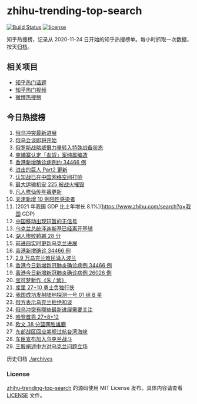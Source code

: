 # zhihu-trending-top-search

[![Build Status](https://github.com/justjavac/zhihu-trending-top-search/workflows/ci/badge.svg?branch=main)](https://github.com/justjavac/zhihu-trending-top-search/actions)
[![license](https://img.shields.io/github/license/justjavac/zhihu-trending-top-search)](https://github.com/justjavac/zhihu-trending-top-search/blob/main/LICENSE)

知乎热搜榜，记录从 2020-11-24 日开始的知乎热搜榜单。每小时抓取一次数据，按天[归档](./archives)。

## 相关项目

- [知乎热门话题](https://github.com/justjavac/zhihu-trending-hot-questions)
- [知乎热门视频](https://github.com/justjavac/zhihu-trending-hot-video)
- [微博热搜榜](https://github.com/justjavac/weibo-trending-hot-search)

## 今日热搜榜

<!-- BEGIN -->
<!-- 最后更新时间 Mon Feb 28 2022 22:07:00 GMT+0800 (China Standard Time) -->

1. [俄乌冲突最新进展](https://www.zhihu.com/search?q=俄乌冲突)
1. [俄乌会谈即将开始](https://www.zhihu.com/search?q=俄罗斯乌克兰)
1. [俄罗斯战略威慑力量转入特殊战备状态](https://www.zhihu.com/search?q=俄罗斯乌克兰)
1. [柬埔寨认定「血奴」案纯属编造](https://www.zhihu.com/search?q=柬埔寨血奴)
1. [香港新增确诊病例约 34466 例](https://www.zhihu.com/search?q=香港疫情)
1. [进击的巨人 Part2 更新](https://www.zhihu.com/search?q=进击的巨人)
1. [认知战已在中国网络空间打响](https://www.zhihu.com/search?q=认知战)
1. [最大运输机安 225 被战火摧毁](https://www.zhihu.com/search?q=安225)
1. [凡人修仙传年番更新](https://www.zhihu.com/search?q=凡人修仙传)
1. [天津新增 10 例阳性感染者](https://www.zhihu.com/search?q=天津疫情)
1. [2021 年我国 GDP 比上年增长 8.1%](https://www.zhihu.com/search?q=我国 GDP)
1. [中国移动出现短暂的无信号](https://www.zhihu.com/search?q=中国移动没信号)
1. [乌克兰总统泽连斯基已经离开基辅](https://www.zhihu.com/search?q=乌克兰总统)
1. [湖人惨败鹈鹕 28 分](https://www.zhihu.com/search?q=湖人)
1. [前进四实时更新乌克兰进展](https://www.zhihu.com/search?q=前进四)
1. [香港新增确诊 34466 例](https://www.zhihu.com/search?q=香港疫情)
1. [2.9 万乌克兰难民涌入波兰](https://www.zhihu.com/search?q=乌克兰难民)
1. [香港今日新增新冠肺炎确诊病例 34466 例](https://www.zhihu.com/search?q=香港疫情)
1. [香港今日新增新冠肺炎确诊病例 26026 例](https://www.zhihu.com/search?q=香港疫情)
1. [宝可梦新作《朱 / 紫》](https://www.zhihu.com/search?q=宝可梦)
1. [库里 27+10 勇士负独行侠](https://www.zhihu.com/search?q=勇士)
1. [我国成功发射陆地探测一号 01 组 B 星](https://www.zhihu.com/search?q=陆地探测一号)
1. [俄方表示乌克兰拒绝和谈](https://www.zhihu.com/search?q=俄罗斯乌克兰)
1. [俄乌冲突有哪些最新进展需要关注](https://www.zhihu.com/search?q=俄乌冲突)
1. [哈登首秀 27+8+12](https://www.zhihu.com/search?q=哈登)
1. [欧文 38 分篮网胜雄鹿](https://www.zhihu.com/search?q=篮网)
1. [东部战区回应美舰过航台湾海峡](https://www.zhihu.com/search?q=台湾海峡)
1. [车臣宣布加入乌克兰战斗](https://www.zhihu.com/search?q=车臣)
1. [王毅阐述中方对乌克兰问题立场](https://www.zhihu.com/search?q=中方立场)

<!-- END -->

历史归档 [./archives](./archives)

### License

[zhihu-trending-top-search](https://github.com/justjavac/zhihu-trending-top-search)
的源码使用 MIT License 发布。具体内容请查看 [LICENSE](./LICENSE) 文件。
